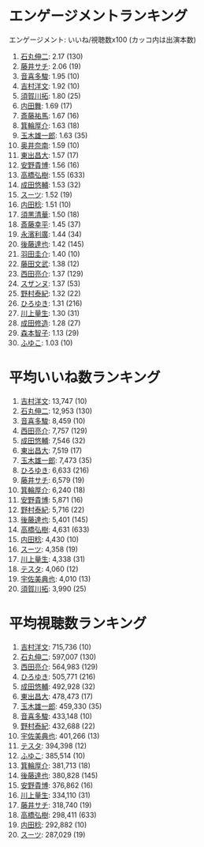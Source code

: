 # エンゲージメントランキング

 エンゲージメント: いいね/視聴数x100 (カッコ内は出演本数)

1. [石丸伸二](/rehacq_fan/people/石丸伸二): 2.17 (130)
1. [藤井サチ](/rehacq_fan/people/藤井サチ): 2.06 (19)
1. [音喜多駿](/rehacq_fan/people/音喜多駿): 1.95 (10)
1. [吉村洋文](/rehacq_fan/people/吉村洋文): 1.92 (10)
1. [須賀川拓](/rehacq_fan/people/須賀川拓): 1.80 (25)
1. [内田舞](/rehacq_fan/people/内田舞): 1.69 (17)
1. [斎藤祐馬](/rehacq_fan/people/斎藤祐馬): 1.67 (16)
1. [箕輪厚介](/rehacq_fan/people/箕輪厚介): 1.63 (18)
1. [玉木雄一郎](/rehacq_fan/people/玉木雄一郎): 1.63 (35)
1. [奥井奈南](/rehacq_fan/people/奥井奈南): 1.59 (10)
1. [東出昌大](/rehacq_fan/people/東出昌大): 1.57 (17)
1. [安野貴博](/rehacq_fan/people/安野貴博): 1.56 (16)
1. [高橋弘樹](/rehacq_fan/people/高橋弘樹): 1.55 (633)
1. [成田悠輔](/rehacq_fan/people/成田悠輔): 1.53 (32)
1. [スーツ](/rehacq_fan/people/スーツ): 1.52 (19)
1. [内田稔](/rehacq_fan/people/内田稔): 1.51 (10)
1. [須黒清華](/rehacq_fan/people/須黒清華): 1.50 (18)
1. [斎藤幸平](/rehacq_fan/people/斎藤幸平): 1.45 (37)
1. [永濱利廣](/rehacq_fan/people/永濱利廣): 1.44 (34)
1. [後藤達也](/rehacq_fan/people/後藤達也): 1.42 (145)
1. [羽田圭介](/rehacq_fan/people/羽田圭介): 1.40 (10)
1. [藤田文武](/rehacq_fan/people/藤田文武): 1.38 (12)
1. [西田亮介](/rehacq_fan/people/西田亮介): 1.37 (129)
1. [スザンヌ](/rehacq_fan/people/スザンヌ): 1.37 (53)
1. [野村泰紀](/rehacq_fan/people/野村泰紀): 1.32 (22)
1. [ひろゆき](/rehacq_fan/people/ひろゆき): 1.31 (216)
1. [川上量生](/rehacq_fan/people/川上量生): 1.30 (31)
1. [成田修造](/rehacq_fan/people/成田修造): 1.28 (27)
1. [森本智子](/rehacq_fan/people/森本智子): 1.13 (29)
1. [ふゆこ](/rehacq_fan/people/ふゆこ): 1.03 (10)


# 平均いいね数ランキング

1. [吉村洋文](/rehacq_fan/people/吉村洋文): 13,747 (10)
1. [石丸伸二](/rehacq_fan/people/石丸伸二): 12,953 (130)
1. [音喜多駿](/rehacq_fan/people/音喜多駿): 8,459 (10)
1. [西田亮介](/rehacq_fan/people/西田亮介): 7,757 (129)
1. [成田悠輔](/rehacq_fan/people/成田悠輔): 7,546 (32)
1. [東出昌大](/rehacq_fan/people/東出昌大): 7,519 (17)
1. [玉木雄一郎](/rehacq_fan/people/玉木雄一郎): 7,473 (35)
1. [ひろゆき](/rehacq_fan/people/ひろゆき): 6,633 (216)
1. [藤井サチ](/rehacq_fan/people/藤井サチ): 6,579 (19)
1. [箕輪厚介](/rehacq_fan/people/箕輪厚介): 6,240 (18)
1. [安野貴博](/rehacq_fan/people/安野貴博): 5,871 (16)
1. [野村泰紀](/rehacq_fan/people/野村泰紀): 5,716 (22)
1. [後藤達也](/rehacq_fan/people/後藤達也): 5,401 (145)
1. [高橋弘樹](/rehacq_fan/people/高橋弘樹): 4,631 (633)
1. [内田稔](/rehacq_fan/people/内田稔): 4,430 (10)
1. [スーツ](/rehacq_fan/people/スーツ): 4,358 (19)
1. [川上量生](/rehacq_fan/people/川上量生): 4,338 (31)
1. [テスタ](/rehacq_fan/people/テスタ): 4,060 (12)
1. [宇佐美典也](/rehacq_fan/people/宇佐美典也): 4,010 (13)
1. [須賀川拓](/rehacq_fan/people/須賀川拓): 3,990 (25)


# 平均視聴数ランキング

1. [吉村洋文](/rehacq_fan/people/吉村洋文): 715,736 (10)
1. [石丸伸二](/rehacq_fan/people/石丸伸二): 597,007 (130)
1. [西田亮介](/rehacq_fan/people/西田亮介): 564,983 (129)
1. [ひろゆき](/rehacq_fan/people/ひろゆき): 505,771 (216)
1. [成田悠輔](/rehacq_fan/people/成田悠輔): 492,928 (32)
1. [東出昌大](/rehacq_fan/people/東出昌大): 478,473 (17)
1. [玉木雄一郎](/rehacq_fan/people/玉木雄一郎): 459,330 (35)
1. [音喜多駿](/rehacq_fan/people/音喜多駿): 433,148 (10)
1. [野村泰紀](/rehacq_fan/people/野村泰紀): 432,688 (22)
1. [宇佐美典也](/rehacq_fan/people/宇佐美典也): 401,266 (13)
1. [テスタ](/rehacq_fan/people/テスタ): 394,398 (12)
1. [ふゆこ](/rehacq_fan/people/ふゆこ): 385,514 (10)
1. [箕輪厚介](/rehacq_fan/people/箕輪厚介): 381,713 (18)
1. [後藤達也](/rehacq_fan/people/後藤達也): 380,828 (145)
1. [安野貴博](/rehacq_fan/people/安野貴博): 376,862 (16)
1. [川上量生](/rehacq_fan/people/川上量生): 334,110 (31)
1. [藤井サチ](/rehacq_fan/people/藤井サチ): 318,740 (19)
1. [高橋弘樹](/rehacq_fan/people/高橋弘樹): 298,411 (633)
1. [内田稔](/rehacq_fan/people/内田稔): 292,882 (10)
1. [スーツ](/rehacq_fan/people/スーツ): 287,029 (19)
